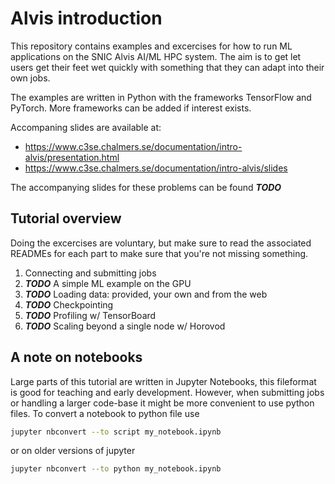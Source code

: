 # Alvis introduction
This repository contains examples and excercises for how to run ML applications on the
SNIC Alvis AI/ML HPC system. The aim is to get let users get their feet wet
quickly with something that they can adapt into their own jobs.

The examples are written in Python with the frameworks TensorFlow and PyTorch. More
frameworks can be added if interest exists.

Accompaning slides are available at:
 * <https://www.c3se.chalmers.se/documentation/intro-alvis/presentation.html>
 * <https://www.c3se.chalmers.se/documentation/intro-alvis/slides>

The accompanying slides for these problems can be found 
***TODO***
## Tutorial overview
Doing the excercises are voluntary, but make sure to read the associated READMEs for
each part to make sure that you're not missing something.

1. Connecting and submitting jobs
2. ***TODO*** A simple ML example on the GPU
3. ***TODO*** Loading data: provided, your own and from the web
4. ***TODO*** Checkpointing
5. ***TODO*** Profiling w/ TensorBoard
6. ***TODO*** Scaling beyond a single node w/ Horovod

## A note on notebooks
Large parts of this tutorial are written in Jupyter Notebooks, this fileformat is good for teaching and early development. However, when submitting jobs or handling a larger code-base it might be more convenient to use python files. To convert a notebook to python file use
```bash
jupyter nbconvert --to script my_notebook.ipynb
```
or on older versions of jupyter
```bash
jupyter nbconvert --to python my_notebook.ipynb
```